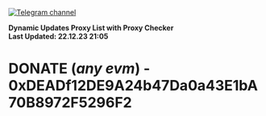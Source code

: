 [![Telegram channel](https://img.shields.io/endpoint?url=https://runkit.io/damiankrawczyk/telegram-badge/branches/master?url=https://t.me/n4z4v0d)](https://t.me/n4z4v0d) 

**Dynamic Updates Proxy List with Proxy Checker**  
**Last Updated: 22.12.23 21:05**

# DONATE (_any evm_) - 0xDEADf12DE9A24b47Da0a43E1bA70B8972F5296F2
